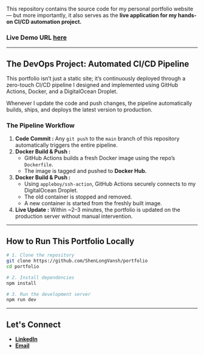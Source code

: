 
This repository contains the source code for my personal portfolio website — but more importantly, it also serves as the **live application for my hands-on CI/CD automation project.**

### **Live Demo URL [here](https://portfolio-five-lemon-yoqaqn1pf0.vercel.app/)**

---

## The DevOps Project: Automated CI/CD Pipeline

This portfolio isn’t just a static site; it’s continuously deployed through a zero-touch CI/CD pipeline I designed and implemented using GitHub Actions, Docker, and a DigitalOcean Droplet.

Whenever I update the code and push changes, the pipeline automatically builds, ships, and deploys the latest version to production.

### The Pipeline Workflow

1.  **Code Commit :** Any `git push` to the `main` branch of this repository automatically triggers the entire pipeline.
2.  **Docker Build & Push :**
    * GitHub Actions builds a fresh Docker image using the repo’s `Dockerfile`.
    * The image is tagged and pushed to **Docker Hub.**
3.  **Docker Build & Push :**
    * Using `appleboy/ssh-action`, GitHub Actions securely connects to my DigitalOcean Droplet.
    * The old container is stopped and removed.
    * A new container is started from the freshly built image.
4. **Live Update :** Within ~2–3 minutes, the portfolio is updated on the production server without manual intervention.



---

## How to Run This Portfolio Locally

```bash
# 1. Clone the repository
git clone https://github.com/ShenLongVansh/portfolio
cd portfolio

# 2. Install dependencies
npm install

# 3. Run the development server
npm run dev
```

---

## Let's Connect

* **[LinkedIn](https://www.linkedin.com/in/vansh-sharma-4a6882245/)** 
* **[Email](mailto:shenlong.codes@gmail.com)**
